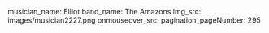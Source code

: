 musician_name: Elliot
band_name: The Amazons
img_src: images/musician2227.png
onmouseover_src: 
pagination_pageNumber: 295